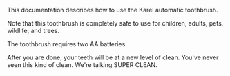 This documentation describes how to use the Karel automatic toothbrush.

Note that this toothbrush is completely safe to use for children, adults, pets, wildlife, and trees.

The toothbrush requires two AA batteries.

After you are done, your teeth will be at a new level of clean. You've never seen this kind of clean. We're talking SUPER CLEAN.